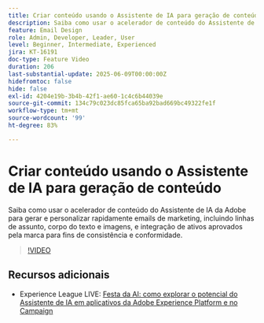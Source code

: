 ```yaml
---
title: Criar conteúdo usando o Assistente de IA para geração de conteúdo
description: Saiba como usar o acelerador de conteúdo do Assistente de IA da Adobe para gerar e personalizar rapidamente emails de marketing, incluindo linhas de assunto, corpo do texto e imagens, e integração de ativos aprovados pela marca para fins de consistência e conformidade.
feature: Email Design
role: Admin, Developer, Leader, User
level: Beginner, Intermediate, Experienced
jira: KT-16191
doc-type: Feature Video
duration: 206
last-substantial-update: 2025-06-09T00:00:00Z
hidefromtoc: false
hide: false
exl-id: 4204e19b-3b4b-42f1-ae60-1c4c6b44039e
source-git-commit: 134c79c023dc85fca65ba92bad669bc49322fe1f
workflow-type: tm+mt
source-wordcount: '99'
ht-degree: 83%

---
```


# Criar conteúdo usando o Assistente de IA para geração de conteúdo

Saiba como usar o acelerador de conteúdo do Assistente de IA da Adobe para gerar e personalizar rapidamente emails de marketing, incluindo linhas de assunto, corpo do texto e imagens, e integração de ativos aprovados pela marca para fins de consistência e conformidade.

>[!VIDEO](https://video.tv.adobe.com/v/3463769/?learn=on&enablevpops&captions=por_br)

## Recursos adicionais

* Experience League LIVE: [Festa da AI: como explorar o potencial do Assistente de IA em aplicativos da Adobe Experience Platform e no Campaign](https://experienceleague.adobe.com/pt-br/docs/events/experience-league-live-recordings/episodes/exl-live-episode-09-26-24)
